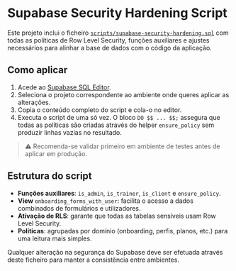 # Supabase Security Hardening Script

Este projeto inclui o ficheiro [`scripts/supabase-security-hardening.sql`](../scripts/supabase-security-hardening.sql) com todas as políticas de Row Level Security, funções auxiliares e ajustes necessários para alinhar a base de dados com o código da aplicação.

## Como aplicar

1. Acede ao [Supabase SQL Editor](https://app.supabase.com/).
2. Seleciona o projeto correspondente ao ambiente onde queres aplicar as alterações.
3. Copia o conteúdo completo do script e cola-o no editor.
4. Executa o script de uma só vez. O bloco `DO $$ ... $$;` assegura que todas as políticas são criadas através do helper `ensure_policy` sem produzir linhas vazias no resultado.

> ⚠️ Recomenda-se validar primeiro em ambiente de testes antes de aplicar em produção.

## Estrutura do script

- **Funções auxiliares**: `is_admin`, `is_trainer`, `is_client` e `ensure_policy`.
- **View** `onboarding_forms_with_user`: facilita o acesso a dados combinados de formulários e utilizadores.
- **Ativação de RLS**: garante que todas as tabelas sensíveis usam Row Level Security.
- **Políticas**: agrupadas por domínio (onboarding, perfis, planos, etc.) para uma leitura mais simples.

Qualquer alteração na segurança do Supabase deve ser efetuada através deste ficheiro para manter a consistência entre ambientes.
